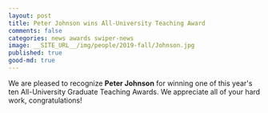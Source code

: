 ```yaml
---
layout: post
title: Peter Johnson wins All-University Teaching Award
comments: false
categories: news awards swiper-news
image: __SITE_URL__/img/people/2019-fall/Johnson.jpg
published: true
good-md: true
---
```



We are pleased to recognize <b>Peter Johnson</b> for winning one of this year's ten All-University Graduate Teaching Awards. We appreciate all of your hard work, congratulations! 
